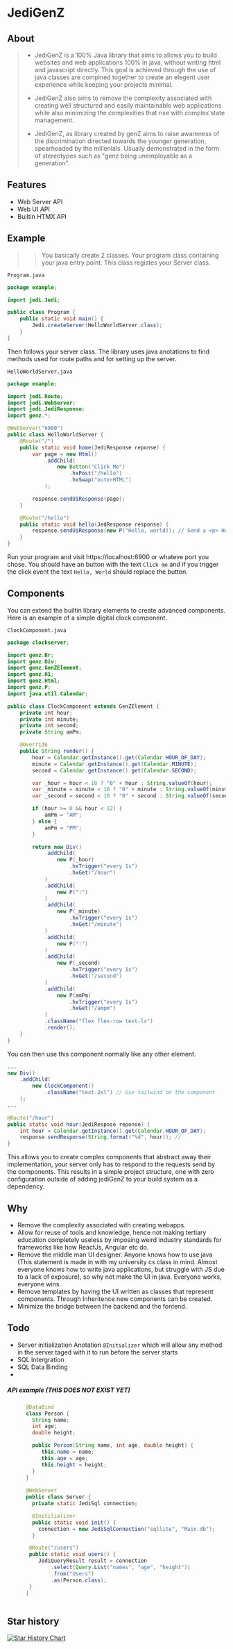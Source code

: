 # JediGenZ

## About
> - JediGenZ is a 100% Java library that aims to allows you to build websites and web applications 100% in java, without writing html and javascript directly. This goal is achieved through the use of java classes are compined together to create an elegent user experience while keeping your projects minimal.
> 
> - JediGenZ also aims to remove the complexity associated with creating well structured and easily maintainable web applications while also minimizing the complexities that rise with complex state management.
> 
> - JediGenZ, as library created by genZ aims to raise awareness of the discrimination directed towards the younger generation, spearheaded by the millenials. Usually demonstrated in the form of stereotypes such as "genz being unemployable as a generation". 

## Features
- Web Server API
- Web UI API
- Builtin HTMX API

## Example
>> You basically create 2 classes. Your program class containing your java entry point. This class registes your Server class.

`Program.java`
```java
package example;

import jedi.Jedi;

public class Program {
    public static void main() {
        Jedi.createServer(HelloWorldServer.class);
    }
}
```
Then follows your server class. The library uses java anotations to find methods used for route paths and for setting up the server.

`HelloWorldServer.java`
```java
package example;

import jedi.Route;
import jedi.WebServer;
import jedi.JediResponse;
import genz.*; 

@WebServer("6900")
public class HelloWorldServer {
    @Route("/")
    public static void home(JediResponse reponse) {
        var page = new Html()
            .addChild(
                new Button("Click Me")
                    .hxPost("/hello")
                    .hxSwap("outerHTML")
            );

        response.sendUiResponse(page);
    }

    @Route("/hello")
    public static void hello(JedResponse response) {
        response.sendUiResponse(new P("Hello, world)); // Send a <p> Hello, world </p>
    } 
}
```
Run your program and visit https://localhost:6900 or whateve port you chose. 
You should have an button with the text `Click me` and if you trigger the click event the text `Hello, World` should replace 
the button. 

## Components
You can extend the builtin library elements to create advanced components. Here is an example of a simple digital clock component. 

`ClockComponent.java`
```java
package clockserver;

import genz.Br;
import genz.Div;
import genz.GenZElement;
import genz.H1;
import genz.Html;
import genz.P;
import java.util.Calendar;

public class ClockComponent extends GenZElement {
	private int hour;
	private int minute;
	private int second;
	private String amPm;

	@Override
	public String render() {
		hour = Calendar.getInstance().get(Calendar.HOUR_OF_DAY);
		minute = Calendar.getInstance().get(Calendar.MINUTE);
		second = Calendar.getInstance().get(Calendar.SECOND);

		var _hour = hour < 10 ? "0" + hour : String.valueOf(hour);
		var _minute = minute < 10 ? "0" + minute : String.valueOf(minute);
		var _second = second < 10 ? "0" + second : String.valueOf(second);

		if (hour >= 0 && hour < 12) {
			amPm = "AM";
		} else {
			amPm = "PM";
		}

		return new Div()
			.addChild(
				new P(_hour)
					.hxTrigger("every 1s")
					.hxGet("/hour")
			)
			.addChild(
				new P(":")
			)
			.addChild(
				new P(_minute)
					.hxTrigger("every 1s")
					.hxGet("/minute")
			)
			.addChild(
				new P(":")
			)
			.addChild(
				new P(_second)
					.hxTrigger("every 1s")
					.hxGet("/second")
			)
			.addChild(
				new P(amPm)
					.hxTrigger("every 1s")
					.hxGet("/ampm")
			)
			.className("flex flex-row text-lx")
			.render();
	}
}
```
You can then use this component normally like any other element. 

```java
...
new Div()
    .addChild(
        new ClockComponent()
            .className("text-2xl") // Use tailwind on the component
    ); 
...

@Route("/hour")
public static void hour(JediRespose reponse) {
    int hour = Calendar.getInstance().get(Calendar.HOUR_OF_DAY);
    response.sendResponse(String.format("%d", hour)); // 
}

```
This allows you to create complex components that abstract away their implementation, your server only has to respond to the requests send by the components. 
This results in a simple project structure, one with zero configuration outside of adding jediGenZ to your build system as a dependency.  

## Why
- Remove the complexity associated with creating webapps.
- Allow for reuse of tools and knowledge, hence not making tertiary education completely useless by imposing weird industry standards for frameworks like how ReactJs, Angular etc do.
- Remove the middle man UI designer. Anyone knows how to use java (This statement is made in with my university cs class in mind. Almost everyone knows how to write java applications, but struggle with JS due to a lack of exposure), so why not make the UI in java. Everyone works, everyone wins.
- Remove templates by having the UI written as classes that represent components. Through Inheritence new components can be created.
- Minimize the bridge between the backend and the fontend.

## Todo
- Server initialization Anotation `@Initializer` which will allow any method in the server taged with it to run before the server starts
- SQL Intergration
- SQL Data Binding
- 
##### API example (THIS DOES NOT EXIST YET)
```java
      @DataBind
      class Person {
        String name;
        int age;
        double height;

        public Person(String name, int age, double height) {
           this.name = name;
           this.age = age;
           this.height = height;
        }
      }
  
      @WebServer
      public class Server {
        private static JediSql connection;

        @Initilializer
        public static void init() {
          connection = new JediSqlConnection("sqllite", "Main.db");
        }

       @Route("/users")
       public static void users() {
          JediQueryResult result = connection
              .select(Query.List("names", "age", "height"))
              .from("Users")
              .as(Person.class); 
       }
      }
      
  ```


## Star history
[![Star History Chart](https://api.star-history.com/svg?repos=hexaredecimal/JediGenZ&type=Date)](https://star-history.com/#hexaredecimal/JediGenZ&Date)



